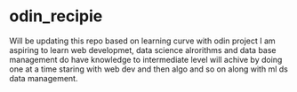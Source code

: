 # odin_recipie
Will be updating this repo based on learning curve with odin project
I am aspiring to learn web developmet, data science alrorithms and data base management
do have knowledge to intermediate level will achive by doing one at a time staring with web dev and then algo and so on along with ml ds
data management. 